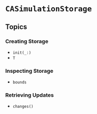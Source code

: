 # ``CASimulationStorage``

## Topics

### Creating Storage

- ``init(_:)``
- ``T``

### Inspecting Storage

- ``bounds``

### Retrieving Updates

- ``changes()``
